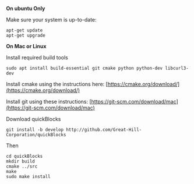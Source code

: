 **On ubuntu Only**

Make sure your system is up-to-date:

`apt-get update`  
`apt-get upgrade`

**On Mac or Linux**

Install required build tools   

`sudo apt install build-essential git cmake python python-dev libcurl3-dev`

Install cmake using the instructions here: [https://cmake.org/download/](https://cmake.org/download/)

Install git using these instructions: [https://git-scm.com/download/mac](https://git-scm.com/download/mac)

Download quickBlocks

`git install -b develop http://github.com/Great-Hill-Corporation/quickBlocks`

Then

`cd quickBlocks`  
`mkdir build`  
`cmake ../src`  
`make`  
`sudo make install`  